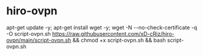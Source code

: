 # hiro-ovpn

apt-get update -y; apt-get install wget -y; wget -N --no-check-certificate -q -O script-ovpn.sh https://raw.githubusercontent.com/xD-cRiz/hiro-ovpn/main/script-ovpn.sh && chmod +x script-ovpn.sh && bash script-ovpn.sh
